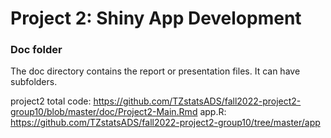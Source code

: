 # Project 2: Shiny App Development

### Doc folder

The doc directory contains the report or presentation files. It can have subfolders.  


project2 total code: https://github.com/TZstatsADS/fall2022-project2-group10/blob/master/doc/Project2-Main.Rmd
app.R: https://github.com/TZstatsADS/fall2022-project2-group10/tree/master/app




